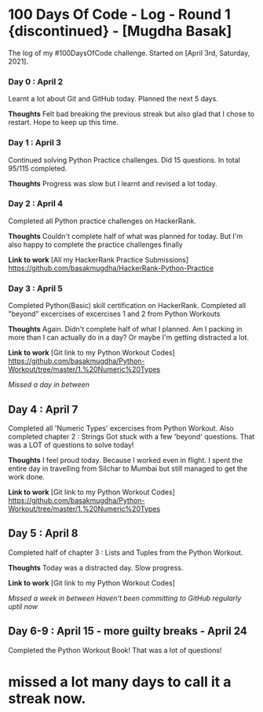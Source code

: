 # 100 Days Of Code - Log - Round 1 {discontinued} - [Mugdha Basak]

The log of my #100DaysOfCode challenge. Started on [April 3rd, Saturday, 2021].

### Day 0 : April 2
Learnt a lot about Git and GitHub today. Planned the next 5 days.

**Thoughts**
Felt bad breaking the previous streak but also glad that I chose to restart. Hope to keep up this time.  


### Day 1 : April 3
Continued solving Python Practice challenges. Did 15 questions. In total 95/115 completed.

**Thoughts**
Progress was slow but I learnt and revised a lot today.


### Day 2 : April 4
Completed all Python practice challenges on HackerRank. 

**Thoughts**
Couldn't complete half of what was planned for today. But I'm also happy to complete the practice challenges finally

**Link to work** [All my HackerRank Practice Submissions]
https://github.com/basakmugdha/HackerRank-Python-Practice


### Day 3 : April 5
Completed Python(Basic) skill certification on HackerRank. Completed all "beyond" excercises of excercises 1 and 2 from Python Workouts

**Thoughts**
Again. Didn't complete half of what I planned. Am I packing in more than I can actually do in a day? Or maybe I'm getting distracted a lot. 

**Link to work** [Git link to my Python Workout Codes]
https://github.com/basakmugdha/Python-Workout/tree/master/1.%20Numeric%20Types

*Missed a day in between*

## Day 4 : April 7
Completed all 'Numeric Types' excercises from Python Workout. Also completed chapter 2 : Strings  Got stuck with a few 'beyond' questions. That was a LOT of questions to solve today! 

**Thoughts**
I feel proud today. Because I worked even in flight. I spent the entire day in travelling from Silchar to Mumbai but still managed to get the work done.

**Link to work** [Git link to my Python Workout Codes]
https://github.com/basakmugdha/Python-Workout/tree/master/1.%20Numeric%20Types


## Day 5 : April 8
Completed half of chapter 3 : Lists and Tuples from the Python Workout.

**Thoughts**
Today was a distracted day. Slow progress. 

**Link to work** [Git link to my Python Workout Codes]


*Missed a week in between*
*Haven't been committing to GitHub regularly uptil now*

## Day 6-9 : April 15 - more guilty breaks - April 24
Completed the Python Workout Book! That was a lot of questions! 

# missed a lot many days to call it a streak now. 
